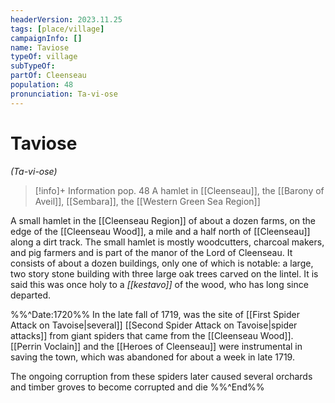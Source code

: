 ```yaml
---
headerVersion: 2023.11.25
tags: [place/village]
campaignInfo: []
name: Taviose
typeOf: village
subTypeOf: 
partOf: Cleenseau
population: 48
pronunciation: Ta-vi-ose
---
```

# Taviose
*(Ta-vi-ose)*
>[!info]+ Information
> pop. 48
> A hamlet in [[Cleenseau]], the [[Barony of Aveil]], [[Sembara]], the [[Western Green Sea Region]]

A small hamlet in the [[Cleenseau Region]] of about a dozen farms, on the edge of the [[Cleenseau Wood]], a mile and a half north of [[Cleenseau]] along a dirt track. The small hamlet is mostly woodcutters, charcoal makers, and pig farmers and is part of the manor of the Lord of Cleenseau. It consists of about a dozen buildings, only one of which is notable: a large, two story stone building with three large oak trees carved on the lintel. It is said this was once holy to a *[[kestavo]]* of the wood, who has long since departed.

%%^Date:1720%%
In the late fall of 1719, was the site of [[First Spider Attack on Tavoise|several]] [[Second Spider Attack on Tavoise|spider attacks]] from giant spiders that came from the [[Cleenseau Wood]]. [[Perrin Voclain]] and the [[Heroes of Cleenseau]] were instrumental in saving the town, which was abandoned for about a week in late 1719.

The ongoing corruption from these spiders later caused several orchards and timber groves to become corrupted and die 
%%^End%%